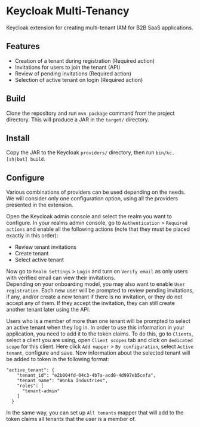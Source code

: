 # Keycloak Multi-Tenancy
Keycloak extension for creating multi-tenant IAM for B2B SaaS applications.

## Features
- Creation of a tenant during registration (Required action)
- Invitations for users to join the tenant (API)
- Review of pending invitations (Required action)
- Selection of active tenant on login (Required action)

## Build
Clone the repository and run `mvn package` command from the project directory.
This will produce a JAR in the `target/` directory.

## Install
Copy the JAR to the Keycloak `providers/` directory, then run `bin/kc.[sh|bat] build`.

## Configure
Various combinations of providers can be used depending on the needs. We will consider only one configuration option, using all the providers presented in the extension.

Open the Keycloak admin console and select the realm you want to configure.
In your realms admin console, go to `Authentication` > `Required actions` and enable all the following actions (note that they must be placed exactly in this order):
* Review tenant invitations
* Create tenant
* Select active tenant

Now go to `Realm Settings` > `Login` and turn on `Verify email` as only users with verified email can view their invitations.
<br/>Depending on your onboarding model, you may also want to enable `User registration`. 
Each new user will be prompted to review pending invitations, if any, and/or create a new tenant if there is no invitation, or they do not accept any of them. 
If they accept the invitation, they can still create another tenant later using the API.

Users who is a member of more than one tenant will be prompted to select an active tenant when they log in.
In order to use this information in your application, you need to add it to the token claims. 
To do this, go to `Clients`, select a client you are using, open `Client scopes` tab and click on `dedicated scope` for this client.
Here click `Add mapper` > `By configuration`, select `Active tenant`, configure and save. 
Now information about the selected tenant will be added to token in the following format:
```
"active_tenant": {
    "tenant_id": "e2b004fd-04c3-4b7a-acd0-4d997eb5cefa",
    "tenant_name": "Wonka Industries",
    "roles": [
      "tenant-admin"
    ]
  }
```
In the same way, you can set up `All tenants` mapper that will add to the token claims all tenants that the user is a member of.
